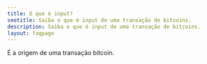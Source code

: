```yaml
---
title: O que é input?
seotitle: Saiba o que é input de uma transação de bitcoins.
description: Saiba o que é input de uma transação de bitcoins.
layout: faqpage
---
```

É a origem de uma transação bitcoin. 
